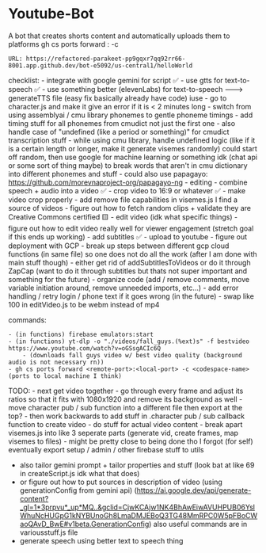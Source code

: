 # Youtube-Bot
A bot that creates shorts content and automatically uploads them to platforms
   gh cs ports forward <remote-port>:<local-port> -c <codespace-name> 

    URL: https://refactored-parakeet-pp9gqxr7qq92rr66-8001.app.github.dev/bot-e5092/us-central1/helloWorld

checklist:
    - integrate with google gemini for script ✅
    - use gtts for text-to-speech ✅
    - use something better (elevenLabs) for text-to-speech ---> generateTTS file (easy fix basically already have code)
    iuse 
    - go to character.js and make it give an error if it is < 2 minutes long
    - switch from using assemblyai / cmu library phonemes to gentle phoneme timings
        - add timing stuff for all phonemes from cmudict not just the first one
        - also handle case of "undefined (like a period or something)" for cmudict transcription stuff
        - while using cmu library, handle undefined logic (like if it is a certain length or longer, make it generate visemes randomly)
        could start off random, then use google for machine learning or something idk (chat api or some sort of thing maybe) to break words that aren't in cmu dictionary into different phonemes and stuff
    - could also use papagayo: https://github.com/morevnaproject-org/papagayo-ng
    - editing
        - combine speech + audio into a video ✅
        - crop video to 16:9 or whatever ✅
        - make video crop properly
        - add remove file capabilities in visemes.js
            I find a source of videos
        - figure out how to fetch random clips + validate they are Creative Commons certified 🟨
        - edit video (idk what specific things)
    - figure out how to edit video really well for viewer engagement (stretch goal if this ends up working)
    - add subtitles ✅
    - upload to youtube
    - figure out deployment with GCP
    - break up steps between different gcp cloud functions (in same file) so one does not do all the work (after I am done with main stuff though)
    - either get rid of addSubtitlesToVideos or do it through ZapCap (want to do it through subtitles but thats not super important and something for the future)
    - organize code (add / remove comments, move variable initiation around, remove unneeded imports, etc...)
    - add error handling / retry login / phone text if it goes wrong (in the future)
    - swap like 100 in editVideo.js to be webm instead of mp4

commands:

    - (in functions) firebase emulators:start
    - (in functions) yt-dlp -o "./videos/fall_guys.(%ext)s" -f bestvideo https://www.youtube.com/watch?v=oGSsgACIc6Q
        - (downloads fall guys video w/ best video quality (background audio is not necessary rn))
    - gh cs ports forward <remote-port>:<local-port> -c <codespace-name> (ports to local machine I think) 

TODO:
    - next get video together 
        - go through every frame and adjust its ratios so that it fits with 1080x1920 and remove its background as well
        - move character pub / sub function into a different file then export at the top?
        - then work backwards to add stuff in .character pub / sub callback function to create video
    - do stuff for actual video content
    - break apart visemes.js into like 3 seperate parts (generate vid, create frames, map visemes to files)
    - might be pretty close to being done tho I forgot
 (for self) eventually export setup / admin / other firebase stuff to utils
- also tailor gemini prompt + tailor properties and stuff (look bat at like 69 in createScript.js idk what that does)
- or figure out how to put sources in description of video (using generationConfig from gemini api) (https://ai.google.dev/api/generate-content?_gl=1*3prpvu*_up*MQ..&gclid=CjwKCAjw1NK4BhAwEiwAVUHPUB06YslWhuNcHUGpG1kNYBUnoGh8LmaDMJEBoQ3TG48MmRPC0W5pFBoCWaoQAvD_BwE#v1beta.GenerationConfig)
also useful commands are in variousstuff.js file
- generate speech using better text to speech thing